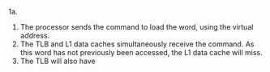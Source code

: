 1a. 
1. The processor sends the command to load the word, using the virtual address.
2. The TLB and L1 data caches simultaneously receive the command. As this word has not previously been accessed, the L1 data cache will miss.
3. The TLB will also have 